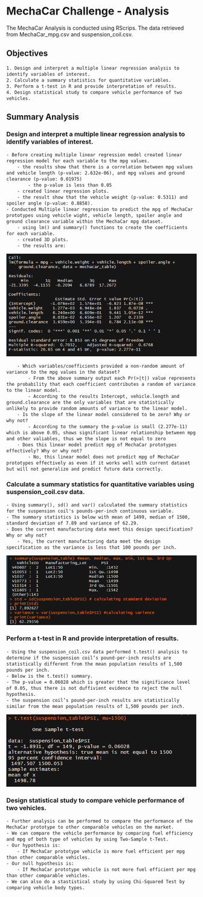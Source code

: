 # MechaCar Challenge - Analysis
The MechaCar Analysis is conducted using RScrips. The data retrieved from MechaCar_mpg.csv and suspension_coil.csv.
## Objectives
	1. Design and interpret a multiple linear regression analysis to identify variables of interest.
	2. Calculate a summary statistics for quantitative variables.
	3. Perform a t-test in R and provide interpretation of results.
	4. Design statistical study to compare vehicle performance of two vehicles.

## Summary Analysis
### Design and interpret a multiple linear regression analysis to identify variables of interest.
	- Before creating multiple linear regression model created linear regression model for each variable to the mpg values.
		- the results show that there is a correlation between mpg values and vehicle length (p-value: 2.632e-06), and mpg values and ground clearance (p-value: 0.01975)
			- the p-value is less than 0.05
		- created linear regression plots.
		- the result show that the vehicle weight (p-value: 0.5311) and spoiler angle (p-value: 0.8858).
	- Conducted Multiple linear regression to predict the mpg of MechaCar prototypes using vehicle wight, vehicle length, spoiler angle and ground clearance variable within the MechaCar mpg dataset.
		- using lm() and summary() functions to create the coefficients for each variable. 
		- created 3D plots.
		- the results are: 

 
![](lm_Summary.PNG)


		- Which variables/coefficients provided a non-random amount of variance to the mpg values in the dataset? 
			- From the above summary output each Pr(>|t|) value represents the probability that each coefficient contributes a random of variance to the linear model. 
			- According to the results Intercept, vehicle.length and ground.clearance are the only variables that are statistically unlikely to provide random amounts of variance to the linear model.
		- Is the slope of the linear model considered to be zero? Why or why not?
			- According to the summary the p-value is small (2.277e-11) which is above 0.05, shows significant linear relationship between mpg and other valiables, thus we the slope is not equal to zero
		- Does this linear model predict mpg of MechaCar prototypes effectively? Why or why not?
			- No, this linear model does not predict mpg of MechaCar prototypes effectively as even if it works well with current dataset but will not generalize and predict future data correctly.

### Calculate a summary statistics for quantitative variables using suspension_coil.csv data.
	- Using summary(), sd() and var() calculated the summary statistics for the suspension coil's pounds-per-inch continuous variable.
	- The summary statistics is below with mean of 1499, median of 1500, standard deviation of 7.89 and variance of 62.29.
	- Does the current manufacturing data meet this design specification? Why or why not?
		- Yes, the current manufacturing data meet the design specification as the variance is less that 100 pounds per inch. 


![](Summary_Statistics.PNG)


### Perform a t-test in R and provide interpretation of results.
	- Using the suspension_coil.csv data performed t.test() analysis to determine if the suspension coil’s pound-per-inch results are statistically different from the mean population results of 1,500 pounds per inch.
	- Below is the t.test() summary. 
	- The p-value = 0.06028 which is greater that the significance level of 0.05, thus there is not duffivient evidence to reject the null hypothesis. 
	- the suspension coil’s pound-per-inch results are statistically similar from the mean population results of 1,500 pounds per inch.


![](t_test_summary.PNG)


### Design statistical study to compare vehicle performance of two vehicles.
	- Further analysis can be performed to compare the performance of the MechaCar prototype to other comparable vehicles on the market. 
	- We can compare the vehicle performance by comparing fuel efficiency and mpg of both type of vehicles by using Two-Sample t-Test.
	- Our hypothesis is:
		- If MechaCar prototype vehicle is more fuel efficient per mpg than other comparable vehicles.
	- Our null hypothesis is:
		- If MechaCar prototype vehicle is not more fuel efficient per mpg than other comparable vehicles. 
	- We can also do a stastistical study by using Chi-Squared Test by comparing vehicle body types.